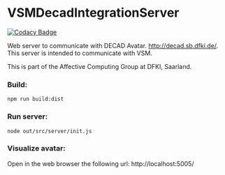 # VSMDecadIntegrationServer

[![Codacy Badge](https://api.codacy.com/project/badge/Grade/12d395482bfa4a75a81db74a552a373a)](https://www.codacy.com/app/acepero13/VSMDecadIntegrationServer?utm_source=github.com&amp;utm_medium=referral&amp;utm_content=acepero13/VSMDecadIntegrationServer&amp;utm_campaign=Badge_Grade)


Web server to communicate with DECAD Avatar. http://decad.sb.dfki.de/. This server is intended to communicate with VSM.

This is part of the Affective Computing Group at DFKI, Saarland. 

### Build:
`npm run build:dist`

### Run server:
`node out/src/server/init.js`

### Visualize avatar:
Open in the web browser the following url:
http://localhost:5005/

